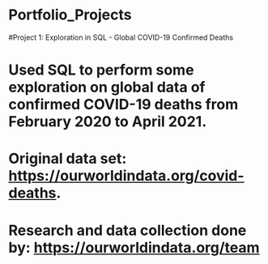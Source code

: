 # Portfolio_Projects
#Project 1: Exploration in SQL - Global COVID-19 Confirmed Deaths
# Used SQL to perform some exploration on global data of confirmed COVID-19 deaths from February 2020 to April 2021. 
# Original data set: https://ourworldindata.org/covid-deaths.
# Research and data collection done by: https://ourworldindata.org/team
